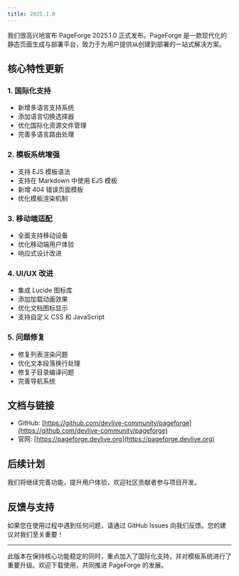 ```yaml
---
title: 2025.1.0
---
```


我们很高兴地宣布 PageForge 2025.1.0 正式发布。PageForge 是一款现代化的静态页面生成与部署平台，致力于为用户提供从创建到部署的一站式解决方案。

## 核心特性更新

### 1. 国际化支持
- 新增多语言支持系统
- 添加语言切换选择器
- 优化国际化资源文件管理
- 完善多语言路由处理

### 2. 模板系统增强
- 支持 EJS 模板语法
- 支持在 Markdown 中使用 EJS 模板
- 新增 404 错误页面模板
- 优化模板渲染机制

### 3. 移动端适配
- 全面支持移动设备
- 优化移动端用户体验
- 响应式设计改进

### 4. UI/UX 改进
- 集成 Lucide 图标库
- 添加加载动画效果
- 优化文档图标显示
- 支持自定义 CSS 和 JavaScript

### 5. 问题修复
- 修复列表渲染问题
- 优化文本段落换行处理
- 修复子目录编译问题
- 完善导航系统

## 文档与链接
- GitHub: [https://github.com/devlive-community/pageforge](https://github.com/devlive-community/pageforge)
- 官网: [https://pageforge.devlive.org](https://pageforge.devlive.org)

## 后续计划
我们将继续完善功能，提升用户体验，欢迎社区贡献者参与项目开发。

## 反馈与支持
如果您在使用过程中遇到任何问题，请通过 GitHub Issues 向我们反馈。您的建议对我们至关重要！

---

此版本在保持核心功能稳定的同时，重点加入了国际化支持，并对模板系统进行了重要升级。欢迎下载使用，共同推进 PageForge 的发展。
